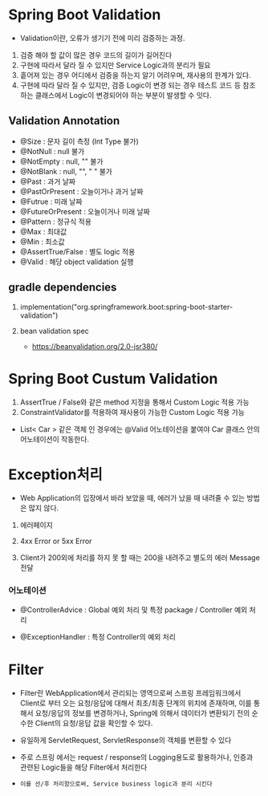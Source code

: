 # Spring Boot Validation

* Validation이란, 오류가 생기기 전에 미리 검증하는 과정.

1. 검증 해야 할 값이 많은 경우 코드의 길이가 길어진다
2. 구현에 따라서 달라 질 수 있지만 Service Logic과의 분리가 필요
3. 흩어져 있는 경우 어디에서 검증을 하는지 알기 어려우며, 재사용의 한계가 있다.
4. 구현에 따라 달라 질 수 있지만, 검증 Logic이 변경 되는 경우 테스트 코드 등 참조하는 클래스에서 Logic이 변경되어야 하는 부분이 발생할 수 잇다.


## Validation Annotation

* @Size : 문자 길이 측정 (Int Type 불가)
* @NotNull : null 불가
* @NotEmpty : null, "" 불가
* @NotBlank : null, "", " " 불가
* @Past : 과거 날짜
* @PastOrPresent : 오늘이거나 과거 날짜
* @Futrue : 미래 날짜
* @FutureOrPresent : 오늘이거나 미래 날짜
* @Pattern : 정규식 적용
* @Max : 최대값
* @Min : 최소값
* @AssertTrue/False : 별도 logic 적용
* @Valid : 해당 object validation 실행


## gradle dependencies

1. implementation("org.springframework.boot:spring-boot-starter-validation")

2. bean validation spec
   * https://beanvalidation.org/2.0-jsr380/ 

# Spring Boot Custum Validation


1. AssertTrue / False와 같은 method 지정을 통해서 Custom Logic 적용 가능
2. ConstraintValidator를 적용하여 재사용이 가능한 Custom Logic 적용 가능

* List< Car > 같은 객체 인 경우에는 @Valid 어노테이션을 붙여야 Car 클래스 안의 어노테이션이 작동한다.  


# Exception처리

* Web Application의 입장에서 바라 보았을 때, 에러가 났을 때 내려줄 수 있는 방법은 많지 않다.

1. 에러페이지

2. 4xx Error or 5xx Error

3. Client가 200외에 처리를 하지 못 할 때는 200을 내려주고 별도의 에러 Message 전달 

### 어노테이션

* @ControllerAdvice : Global 예외 처리 및 특정 package / Controller 예외 처리

* @ExceptionHandler : 특정 Controller의 예외 처리 

# Filter

* Filter란 WebApplication에서 관리되는 영역으로써 스프링 프레임워크에서 Client로 부터 오는 요청/응답에 대해서 최초/최종 단계의 위치에 존재하며, 이를 통해서 요청/응답의 정보를 변경하거나, Spring에 의해서 데이터가 변환되기 전의 순수한 Client의 요청/응답 값을 확인할 수 있다.

* 유일하게 ServletRequest, ServletResponse의 객체를 변환할 수 있다

* 주로 스프링 에서는 request / response의 Logging용도로 활용하거나, 인증과 관련된 Logic들을 해당 Filter에서 처리한다

* `이를 선/후 처리함으로써, Service business logic과 분리 시킨다 `

